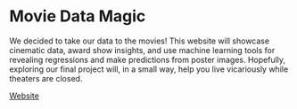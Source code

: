 # Movie Data Magic

We decided to take our data to the movies! This website will showcase cinematic data, award show insights, and use machine learning tools for revealing regressions and make predictions from poster images. Hopefully, exploring our final project will, in a small way, help you live vicariously while theaters are closed.

[Website](https://nalnajjar.github.io/Movie-Data-Magic/)


